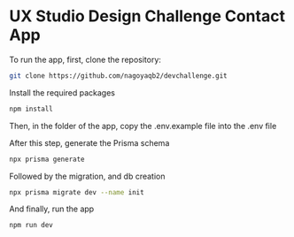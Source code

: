 # UX Studio Design Challenge Contact App

To run the app, first, clone the repository:

```bash
git clone https://github.com/nagoyaqb2/devchallenge.git
```

Install the required packages

```bash
npm install
```

Then, in the folder of the app, copy the .env.example file into the .env file

After this step, generate the Prisma schema

```bash
npx prisma generate
```

Followed by the migration, and db creation

```bash
npx prisma migrate dev --name init
```

And finally, run the app

```bash
npm run dev
```
